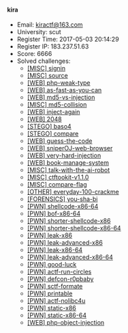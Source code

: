 #### kira  

* Email: kiractf@163.com  
* University: scut  
* Register Time: 2017-05-03 20:14:29  
* Register IP: 183.237.51.63  
* Score: 6666  
* Solved challenges: 
  * [[MISC] signin](https://github.com/SniperOJ/Challenges/blob/master/MISC/signin.json)  
  * [[MISC] source](https://github.com/SniperOJ/Challenges/blob/master/MISC/source.json)  
  * [[WEB] php-weak-type](https://github.com/SniperOJ/Challenges/blob/master/WEB/php-weak-type.json)  
  * [[WEB] as-fast-as-you-can](https://github.com/SniperOJ/Challenges/blob/master/WEB/as-fast-as-you-can.json)  
  * [[WEB] md5-vs-injection](https://github.com/SniperOJ/Challenges/blob/master/WEB/md5-vs-injection.json)  
  * [[MISC] md5-collision](https://github.com/SniperOJ/Challenges/blob/master/MISC/md5-collision.json)  
  * [[WEB] inject-again](https://github.com/SniperOJ/Challenges/blob/master/WEB/inject-again.json)  
  * [[WEB] 2048](https://github.com/SniperOJ/Challenges/blob/master/WEB/2048.json)  
  * [[STEGO] baso4](https://github.com/SniperOJ/Challenges/blob/master/STEGO/baso4.json)  
  * [[STEGO] compare](https://github.com/SniperOJ/Challenges/blob/master/STEGO/compare.json)  
  * [[WEB] guess-the-code](https://github.com/SniperOJ/Challenges/blob/master/WEB/guess-the-code.json)  
  * [[WEB] sniperOJ-web-browser](https://github.com/SniperOJ/Challenges/blob/master/WEB/sniperOJ-web-browser.json)  
  * [[WEB] very-hard-injection](https://github.com/SniperOJ/Challenges/blob/master/WEB/very-hard-injection.json)  
  * [[WEB] book-manage-system](https://github.com/SniperOJ/Challenges/blob/master/WEB/book-manage-system.json)  
  * [[MISC] talk-with-the-ai-robot](https://github.com/SniperOJ/Challenges/blob/master/MISC/talk-with-the-ai-robot.json)  
  * [[MISC] ctftookit-v1.1.0](https://github.com/SniperOJ/Challenges/blob/master/MISC/ctftookit-v1.1.0.json)  
  * [[MISC] compare-flag](https://github.com/SniperOJ/Challenges/blob/master/MISC/compare-flag.json)  
  * [[OTHER] everyday-100-crackme](https://github.com/SniperOJ/Challenges/blob/master/OTHER/everyday-100-crackme.json)  
  * [[FORENSICS] you-sha-bi](https://github.com/SniperOJ/Challenges/blob/master/FORENSICS/you-sha-bi.json)  
  * [[PWN] shellcode-x86-64](https://github.com/SniperOJ/Challenges/blob/master/PWN/shellcode-x86-64.json)  
  * [[PWN] bof-x86-64](https://github.com/SniperOJ/Challenges/blob/master/PWN/bof-x86-64.json)  
  * [[PWN] shorter-shellcode-x86](https://github.com/SniperOJ/Challenges/blob/master/PWN/shorter-shellcode-x86.json)  
  * [[PWN] shorter-shellcode-x86-64](https://github.com/SniperOJ/Challenges/blob/master/PWN/shorter-shellcode-x86-64.json)  
  * [[PWN] leak-x86](https://github.com/SniperOJ/Challenges/blob/master/PWN/leak-x86.json)  
  * [[PWN] leak-advanced-x86](https://github.com/SniperOJ/Challenges/blob/master/PWN/leak-advanced-x86.json)  
  * [[PWN] leak-x86-64](https://github.com/SniperOJ/Challenges/blob/master/PWN/leak-x86-64.json)  
  * [[PWN] leak-advanced-x86-64](https://github.com/SniperOJ/Challenges/blob/master/PWN/leak-advanced-x86-64.json)  
  * [[PWN] good-luck](https://github.com/SniperOJ/Challenges/blob/master/PWN/good-luck.json)  
  * [[PWN] actf-run-circles](https://github.com/SniperOJ/Challenges/blob/master/PWN/actf-run-circles.json)  
  * [[PWN] defcon-r0pbaby](https://github.com/SniperOJ/Challenges/blob/master/PWN/defcon-r0pbaby.json)  
  * [[PWN] sctf-formate](https://github.com/SniperOJ/Challenges/blob/master/PWN/sctf-formate.json)  
  * [[PWN] printable](https://github.com/SniperOJ/Challenges/blob/master/PWN/printable.json)  
  * [[PWN] actf-nolibc4u](https://github.com/SniperOJ/Challenges/blob/master/PWN/actf-nolibc4u.json)  
  * [[PWN] static-x86](https://github.com/SniperOJ/Challenges/blob/master/PWN/static-x86.json)  
  * [[PWN] static-x86-64](https://github.com/SniperOJ/Challenges/blob/master/PWN/static-x86-64.json)  
  * [[WEB] php-object-injection](https://github.com/SniperOJ/Challenges/blob/master/WEB/php-object-injection.json)  
